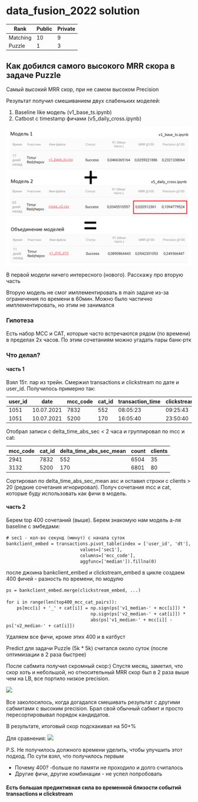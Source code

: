 # data_fusion_2022 solution

Rank  | Public | Private
-------- | -----| --------
Matching  | 10 | 9
Puzzle  | 1  | 3

## Как добился самого высокого MRR скора в задаче Puzzle
Самый высокий MRR скор, при не самом высоком Precision

Результат получил смешиванием двух слабеньких моделей:
1. Baseline like модель (v1_base_ts.ipynb)
2. Catbost с timestamp фичами (v5_daily_cross.ipynb)

![](https://github.com/timredz/data_fusion_2022/blob/main/img/puzzle_model_mix.png)

В первой модели ничего интересного (нового). Расскажу про вторую часть

Вторую модель не смог имплементировать в main задаче из-за ограничения по времени в 60мин. Можно было частично имплементировать, но этим не занимался

### Гипотеза
Есть набор MCC и CAT, которые часто встречаются рядом (по времени) в пределах 2х часов. По этим сочетаниям можно угадать пары банк-ртк

### Что делал?
#### часть 1
Взял 15т. пар из трейн. Смержил transactions и clickstream по дате и user_id. Получилось примерно так:

user_id  | date | mcc_code | cat_id | transaction_time | clickstream_time | delta_time_abs_sec
-------- | -----| -------- |------  |------            |------            |------ 
1051  | 10.07.2021 | 7832  | 552    |  08:05:23        |     09:25:43     | 4820 sec
1051  | 10.07.2021  | 5200 | 170    |  16:05:40        |     23:50:40     | 27900 sec 


Отобрал записи с delta_time_abs_sec < 2 часа и группировал по mcc и cat:

mcc_code|	cat_id|	delta_time_abs_sec_mean|	count|	clients
-------- | -----| -------- |------  |------
2941 |	7832|	552	|6504|	35|	33
3132|	5200|	170|	6801|	80|	27

Сортировал по delta_time_abs_sec_mean asc и оставил строки с clients > 20 (редкие сочетания игнорировал). Получ сочетания mcc и cat, которые буду использовать как фичи в модель.

#### часть 2
Берем top 400 сочетаний (выше). Берем знакомую нам модель а-ля baseline с эмбедами:

```
# sec1 - кол-во секунд (минут) с начала суток 
bankclient_embed = transactions.pivot_table(index = ['user_id', 'dt'],
                            values=['sec1'],
                            columns=['mcc_code'],
                            aggfunc=['median']).fillna(0)
```

после джоина bankclient_embed и clickstream_embed в цикле создаем 400 фичей - разность по времени, по модулю

```
ps = bankclient_embed.merge(clickstream_embed, ...)
    
for i in range(len(top400_mcc_cat_pairs)):
    ps[mcc[i] + '_' + cat[i]] = np.sign(ps['v1_median-' + mcc[i]]) * 
                                np.sign(ps['v2_median-' + cat[i]]) * 
                                abs(ps['v1_median-' + mcc[i]] - ps['v2_median-' + cat[i]])
```
Удаляем все фичи, кроме этих 400 и в катбуст

Predict для задачи Puzzle (5k * 5k) считался около суток (после оптимизации в 2 раза быстрее)

После сабмита получил скромный скор:) Спустя месяц, заметил, что скор хоть и небольшой, но относительный MRR скор был в 2 раза выше чем на LB, все портило низкое precision. 

![](https://github.com/timredz/data_fusion_insight/blob/main/img/cross.png)

Bсе заколосилось, когда догадался смешивать результат с другими сабмитами с высоким precision. Брал свой обычный сабмит и просто пересортировывал порядок кандидатов.

В результате, итоговый скор подскакивал на 50+%

Для сравнения:
![](https://github.com/timredz/data_fusion_insight/blob/main/img/resorted.png)

P.S. Не получилось должного времени уделить, чтобы улучшить этот подход. По сути взял, что получилось первым 
  * Почему 400? -больше по памяти не проходило и долго считалось
  * Другие фичи, другие комбинации - не успел попробовать
  
#### Есть большая предиктивная сила во временной близости событий transactions и clickstream
